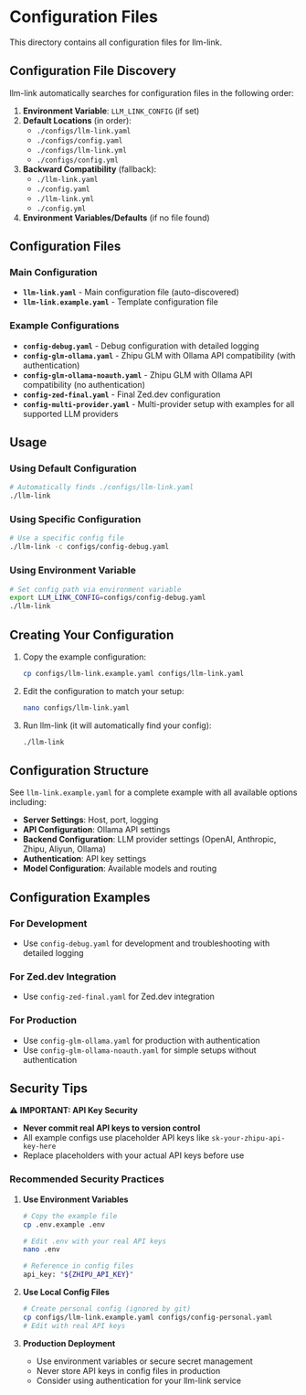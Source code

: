 # Configuration Files

This directory contains all configuration files for llm-link.

## Configuration File Discovery

llm-link automatically searches for configuration files in the following order:

1. **Environment Variable**: `LLM_LINK_CONFIG` (if set)
2. **Default Locations** (in order):
   - `./configs/llm-link.yaml`
   - `./configs/config.yaml`
   - `./configs/llm-link.yml`
   - `./configs/config.yml`
3. **Backward Compatibility** (fallback):
   - `./llm-link.yaml`
   - `./config.yaml`
   - `./llm-link.yml`
   - `./config.yml`
4. **Environment Variables/Defaults** (if no file found)

## Configuration Files

### Main Configuration
- **`llm-link.yaml`** - Main configuration file (auto-discovered)
- **`llm-link.example.yaml`** - Template configuration file

### Example Configurations
- **`config-debug.yaml`** - Debug configuration with detailed logging
- **`config-glm-ollama.yaml`** - Zhipu GLM with Ollama API compatibility (with authentication)
- **`config-glm-ollama-noauth.yaml`** - Zhipu GLM with Ollama API compatibility (no authentication)
- **`config-zed-final.yaml`** - Final Zed.dev configuration
- **`config-multi-provider.yaml`** - Multi-provider setup with examples for all supported LLM providers

## Usage

### Using Default Configuration
```bash
# Automatically finds ./configs/llm-link.yaml
./llm-link
```

### Using Specific Configuration
```bash
# Use a specific config file
./llm-link -c configs/config-debug.yaml
```

### Using Environment Variable
```bash
# Set config path via environment variable
export LLM_LINK_CONFIG=configs/config-debug.yaml
./llm-link
```

## Creating Your Configuration

1. Copy the example configuration:
   ```bash
   cp configs/llm-link.example.yaml configs/llm-link.yaml
   ```

2. Edit the configuration to match your setup:
   ```bash
   nano configs/llm-link.yaml
   ```

3. Run llm-link (it will automatically find your config):
   ```bash
   ./llm-link
   ```

## Configuration Structure

See `llm-link.example.yaml` for a complete example with all available options including:

- **Server Settings**: Host, port, logging
- **API Configuration**: Ollama API settings
- **Backend Configuration**: LLM provider settings (OpenAI, Anthropic, Zhipu, Aliyun, Ollama)
- **Authentication**: API key settings
- **Model Configuration**: Available models and routing

## Configuration Examples

### For Development
- Use `config-debug.yaml` for development and troubleshooting with detailed logging

### For Zed.dev Integration
- Use `config-zed-final.yaml` for Zed.dev integration

### For Production
- Use `config-glm-ollama.yaml` for production with authentication
- Use `config-glm-ollama-noauth.yaml` for simple setups without authentication

## Security Tips

⚠️ **IMPORTANT: API Key Security**

- **Never commit real API keys to version control**
- All example configs use placeholder API keys like `sk-your-zhipu-api-key-here`
- Replace placeholders with your actual API keys before use

### Recommended Security Practices

1. **Use Environment Variables**
   ```bash
   # Copy the example file
   cp .env.example .env

   # Edit .env with your real API keys
   nano .env

   # Reference in config files
   api_key: "${ZHIPU_API_KEY}"
   ```

2. **Use Local Config Files**
   ```bash
   # Create personal config (ignored by git)
   cp configs/llm-link.example.yaml configs/config-personal.yaml
   # Edit with real API keys
   ```

3. **Production Deployment**
   - Use environment variables or secure secret management
   - Never store API keys in config files in production
   - Consider using authentication for your llm-link service
